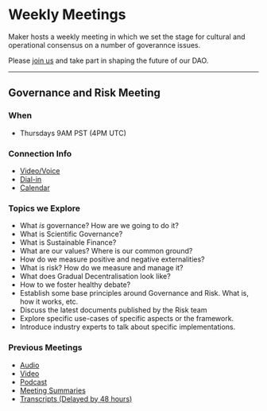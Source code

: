 # Weekly Meetings

Maker hosts a weekly meeting in which we set the stage for cultural and operational consensus on a number of goverannce issues.

Please [join us](https://calendar.google.com/calendar/embed?src=makerdao.com_3efhm2ghipksegl009ktniomdk%40group.calendar.google.com&ctz=America%2FLos_Angeles) and take part in shaping the future of our DAO.

---

## Governance and Risk Meeting

### When

- Thursdays 9AM PST (4PM UTC)

### Connection Info

- [Video/Voice](https://zoom.us/j/697074715)
- [Dial-in](https://zoom.us/u/acRbIMDvK)
- [Calendar](https://calendar.google.com/calendar/embed?src=makerdao.com_3efhm2ghipksegl009ktniomdk@group.calendar.google.com&ctz=America/Los_Angeles)

### Topics we Explore

- What _is_ governance? How are we going to do it?
- What is Scientific Governance?
- What is Sustainable Finance?
- What are our values? Where is our common ground?
- How do we measure positive and negative externalities?
- What is risk? How do we measure and manage it?
- What does Gradual Decentralisation look like?
- How to we foster healthy debate?
- Establish some base principles around Governance and Risk. What is, how it works, etc.
- Discuss the latest documents published by the Risk team
- Explore specific use-cases of specific aspects or the framework.
- Introduce industry experts to talk about specific implementations.

### Previous Meetings

- [Audio](https://soundcloud.com/makerdao/sets/governance-and-risk)
- [Video](https://www.youtube.com/playlist?list=PLLzkWCj8ywWNq5-90-Id6VPSsrk4OWVan)
- [Podcast](https://feeds.soundcloud.com/playlists/soundcloud:playlists:623643288/sounds.rss)
- [Meeting Summaries](https://community-development.makerdao.com/governance/governance-and-risk-meetings/summaries)
- [Transcripts (Delayed by 48 hours)](https://community-development.makerdao.com/governance/governance-and-risk-meetings/transcripts)
